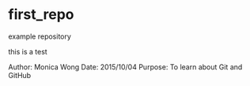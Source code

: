 # first_repo
example repository

this is a test

Author: Monica Wong
Date: 2015/10/04
Purpose: To learn about Git and GitHub
